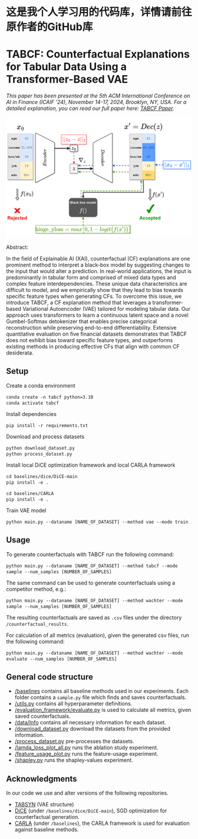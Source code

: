 # 这是我个人学习用的代码库，详情请前往原作者的GitHub库
# TABCF: Counterfactual Explanations for Tabular Data Using a Transformer-Based VAE

*This paper has been presented at the 5th ACM International Conference on AI in Finance (ICAIF '24), November 14-17, 2024, Brooklyn, NY, USA.*
*For a detailed explanation, you can read our full paper here: [TABCF Paper](https://dl.acm.org/doi/10.1145/3677052.3698673).*


<div align="center">
  <img src="./figures/method.png" alt="Figure 1" width="650"/>
</div>

Abstract: 

In the field of Explainable AI (XAI), counterfactual (CF) explanations are one prominent method to interpret a black-box model by suggesting changes to the input that would alter a prediction. In real-world applications, the input is predominantly in tabular form and comprised of mixed data types and complex feature interdependencies. These unique data characteristics are difficult to model, and we empirically show that they lead to bias towards specific feature types when generating CFs. To overcome this issue, we introduce TABCF, a CF explanation method that leverages a transformer-based Variational Autoencoder (VAE) tailored for modeling tabular data. Our approach uses transformers to learn a continuous latent space and a novel Gumbel-Softmax detokenizer that enables precise categorical reconstruction while preserving end-to-end differentiability. Extensive quantitative evaluation on five financial datasets demonstrates that TABCF does not exhibit bias toward specific feature types, and outperforms existing methods in producing effective CFs that align with common CF desiderata. 


## Setup

Create a conda environment
```
conda create -n tabcf python=3.10
conda activate tabcf
```
Install dependencies 
```
pip install -r requirements.txt
```
Download and process datasets
```
python download_dataset.py
python process_dataset.py
```

Install local DiCE optimization framework and local CARLA framework 
```
cd baselines/dice/DiCE-main
pip install -e .
```

```
cd baselines/CARLA
pip install -e .
```


Train VAE model
```
python main.py --dataname [NAME_OF_DATASET] --method vae --mode train
```

## Usage

To generate counterfactuals with TABCF run the following command:
```
python main.py --dataname [NAME_OF_DATASET] --method tabcf --mode sample --num_samples [NUMBER_OF_SAMPLES]
```

The same command can be used to generate counterfactuals using a competitor method, e.g.:
```
python main.py --dataname [NAME_OF_DATASET] --method wachter --mode sample --num_samples [NUMBER_OF_SAMPLES]
```

The resulting counterfactuals are saved as `.csv` files  under the directory `/counterfactual_results`.

For calculation of all metrics (evaluation), given the generated csv files, run the following command:

```
python main.py --dataname [NAME_OF_DATASET] --method wachter --mode evaluate --num_samples [NUMBER_OF_SAMPLES]
```

## General code structure

* [/baselines](./baselines/) contains all baseline methods used in our experiments. Each folder contains a `sample.py` file which finds and saves counterfactuals.
* [/utils.py](./utils.py) contains all hyperparameter definitions.
* [/evaluation_framework/evaluate.py](./evaluation_framework/evaluate.py) is used to calculate all metrics, given saved counterfactuals.
* [/data/Info](./data/Info) contains all necessary information for each dataset.
* [/download_dataset.py](./download_dataset.py) download the datasets from the provided information.
* [/process_dataset.py](./process_dataset.py) pre-processes the datasets.
* [/lamda_loss_plot_all.py](./lamda_loss_plot_all.py) runs the ablation study experiment.
* [/feature_usage_plot.py](./feature_usage_plot.py) runs the feature-usage experiment.
* [/shapley.py](./shapley.py) runs the shapley-values experiment.



## Acknowledgments

In our code we use and alter versions of the following repositories.

* [TABSYN](https://github.com/amazon-science/tabsyn) (VAE structure)
* [DiCE](https://github.com/interpretml/DiCE) (under `/baselines/dice/DiCE-main`), SGD optimization for counterfactual generation.
* [CARLA](https://github.com/carla-recourse/CARLA) (under `/baselines`), the CARLA framework is used for evaluation against baseline methods.

